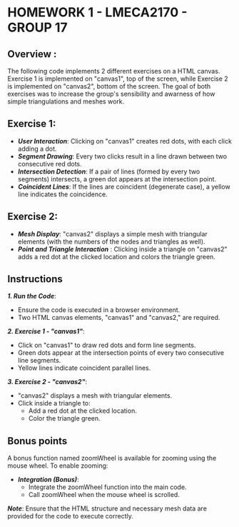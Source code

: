 
# HOMEWORK 1 - LMECA2170 - GROUP 17


## Overview : 

The following code implements 2 different exercises on a HTML canvas.
Exercise 1 is implemented on "canvas1", top of the screen, while Exercise 2 is implemented on "canvas2", bottom of the screen.
The goal of both exercises was to increase the group's sensibility and awarness of how simple triangulations and meshes work.


## Exercise 1:

- ***User Interaction***: Clicking on "canvas1" creates red dots, with each click adding a dot.
- ***Segment Drawing***: Every two clicks result in a line drawn between two consecutive red dots.
- ***Intersection Detection***: If a pair of lines (formed by every two segments) intersects, a green dot appears at the intersection point.
- ***Coincident Lines***: If the lines are coincident (degenerate case), a yellow line indicates the coincidence.

## Exercise 2:

- ***Mesh Display***: "canvas2" displays a simple mesh with triangular elements (with the numbers of the nodes and triangles as well).
- ***Point and Triangle Interaction*** : Clicking inside a triangle on "canvas2" adds a red dot at the clicked location and colors the triangle green.

## Instructions

***1. Run the Code***:

 - Ensure the code is executed in a browser environment.
 - Two HTML canvas elements, "canvas1" and "canvas2," are required.

***2. Exercise 1 - "canvas1"***:

 - Click on "canvas1" to draw red dots and form line segments.
 - Green dots appear at the intersection points of every two consecutive line segments.
 - Yellow lines indicate coincident parallel lines.

***3. Exercise 2 - "canvas2"***:

 - "canvas2" displays a mesh with triangular elements.
 - Click inside a triangle to:
   - Add a red dot at the clicked location.
   - Color the triangle green.


## Bonus points

A bonus function named zoomWheel is available for zooming using the mouse wheel. To enable zooming:

- ***Integration (Bonus)***:
  - Integrate the zoomWheel function into the main code.
  - Call zoomWheel when the mouse wheel is scrolled.
   
***Note***: Ensure that the HTML structure and necessary mesh data are provided for the code to execute correctly.
